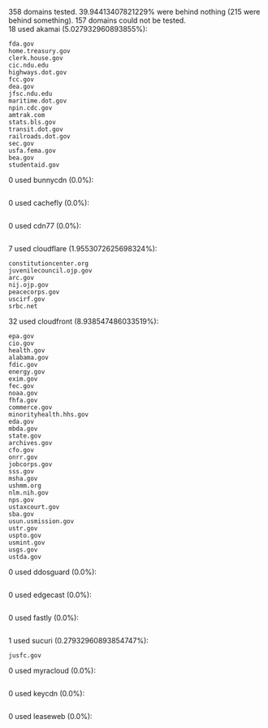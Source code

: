 358 domains tested. 39.94413407821229% were behind nothing (215 were behind something). 157 domains could not be tested.<br>
18 used akamai (5.027932960893855%):
```
fda.gov
home.treasury.gov
clerk.house.gov
cic.ndu.edu
highways.dot.gov
fcc.gov
dea.gov
jfsc.ndu.edu
maritime.dot.gov
npin.cdc.gov
amtrak.com
stats.bls.gov
transit.dot.gov
railroads.dot.gov
sec.gov
usfa.fema.gov
bea.gov
studentaid.gov
```

0 used bunnycdn (0.0%):
```

```

0 used cachefly (0.0%):
```

```

0 used cdn77 (0.0%):
```

```

7 used cloudflare (1.9553072625698324%):
```
constitutioncenter.org
juvenilecouncil.ojp.gov
arc.gov
nij.ojp.gov
peacecorps.gov
uscirf.gov
srbc.net
```

32 used cloudfront (8.938547486033519%):
```
epa.gov
cio.gov
health.gov
alabama.gov
fdic.gov
energy.gov
exim.gov
fec.gov
noaa.gov
fhfa.gov
commerce.gov
minorityhealth.hhs.gov
eda.gov
mbda.gov
state.gov
archives.gov
cfo.gov
onrr.gov
jobcorps.gov
sss.gov
msha.gov
ushmm.org
nlm.nih.gov
nps.gov
ustaxcourt.gov
sba.gov
usun.usmission.gov
ustr.gov
uspto.gov
usmint.gov
usgs.gov
ustda.gov
```

0 used ddosguard (0.0%):
```

```

0 used edgecast (0.0%):
```

```

0 used fastly (0.0%):
```

```

1 used sucuri (0.27932960893854747%):
```
jusfc.gov
```

0 used myracloud (0.0%):
```

```

0 used keycdn (0.0%):
```

```

0 used leaseweb (0.0%):
```

```
